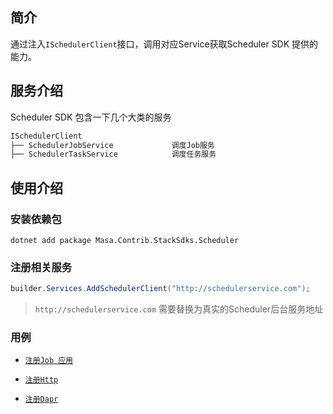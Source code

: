## 简介

通过注入`ISchedulerClient`接口，调用对应Service获取Scheduler SDK 提供的能力。

## 服务介绍

Scheduler SDK 包含一下几个大类的服务

```csharp
ISchedulerClient
├── SchedulerJobService             调度Job服务
├── SchedulerTaskService            调度任务服务
```

## 使用介绍

### 安装依赖包

```shelll
dotnet add package Masa.Contrib.StackSdks.Scheduler
```

### 注册相关服务

```csharp
builder.Services.AddSchedulerClient("http://schedulerservice.com");
```

> `http://schedulerservice.com` 需要替换为真实的Scheduler后台服务地址

### 用例

   - [`注册Job 应用`](stack/scheduler/use-guide/scheduler-job-app/#API创建)

   - [`注册Http`](stack/scheduler/use-guide/scheduler-http/#API创建)

   - [`注册Dapr`](stack/scheduler/use-guide/scheduler-dapr/#API创建)

